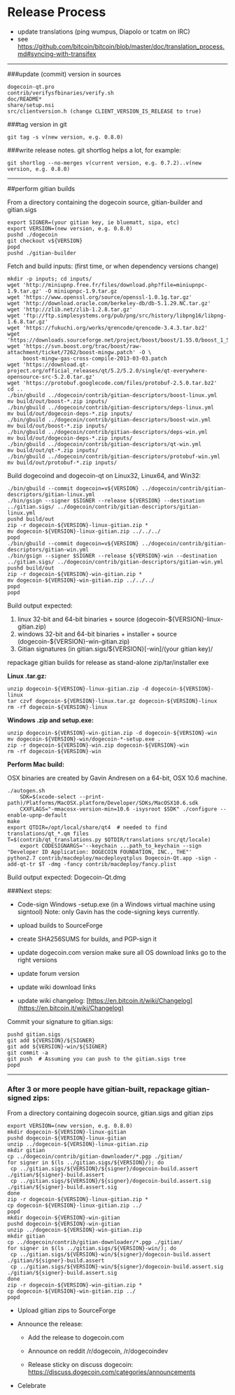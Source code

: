 Release Process
====================

* update translations (ping wumpus, Diapolo or tcatm on IRC)
* see https://github.com/bitcoin/bitcoin/blob/master/doc/translation_process.md#syncing-with-transifex

* * *

###update (commit) version in sources


	dogecoin-qt.pro
	contrib/verifysfbinaries/verify.sh
	doc/README*
	share/setup.nsi
	src/clientversion.h (change CLIENT_VERSION_IS_RELEASE to true)

###tag version in git

	git tag -s v(new version, e.g. 0.8.0)

###write release notes. git shortlog helps a lot, for example:

	git shortlog --no-merges v(current version, e.g. 0.7.2)..v(new version, e.g. 0.8.0)

* * *

##perform gitian builds

 From a directory containing the dogecoin source, gitian-builder and gitian.sigs
  
	export SIGNER=(your gitian key, ie bluematt, sipa, etc)
	export VERSION=(new version, e.g. 0.8.0)
	pushd ./dogecoin
	git checkout v${VERSION}
	popd
	pushd ./gitian-builder

 Fetch and build inputs: (first time, or when dependency versions change)

	mkdir -p inputs; cd inputs/
	wget 'http://miniupnp.free.fr/files/download.php?file=miniupnpc-1.9.tar.gz' -O miniupnpc-1.9.tar.gz
	wget 'https://www.openssl.org/source/openssl-1.0.1g.tar.gz'
	wget 'http://download.oracle.com/berkeley-db/db-5.1.29.NC.tar.gz'
	wget 'http://zlib.net/zlib-1.2.8.tar.gz'
	wget 'ftp://ftp.simplesystems.org/pub/png/src/history/libpng16/libpng-1.6.8.tar.gz'
	wget 'https://fukuchi.org/works/qrencode/qrencode-3.4.3.tar.bz2'
	wget 'https://downloads.sourceforge.net/project/boost/boost/1.55.0/boost_1_55_0.tar.bz2'
	wget 'https://svn.boost.org/trac/boost/raw-attachment/ticket/7262/boost-mingw.patch' -O \
	     boost-mingw-gas-cross-compile-2013-03-03.patch
	wget 'https://download.qt-project.org/official_releases/qt/5.2/5.2.0/single/qt-everywhere-opensource-src-5.2.0.tar.gz'
	wget 'https://protobuf.googlecode.com/files/protobuf-2.5.0.tar.bz2'
	cd ..
	./bin/gbuild ../dogecoin/contrib/gitian-descriptors/boost-linux.yml
	mv build/out/boost-*.zip inputs/
	./bin/gbuild ../dogecoin/contrib/gitian-descriptors/deps-linux.yml
	mv build/out/dogecoin-deps-*.zip inputs/
	./bin/gbuild ../dogecoin/contrib/gitian-descriptors/boost-win.yml
	mv build/out/boost-*.zip inputs/
	./bin/gbuild ../dogecoin/contrib/gitian-descriptors/deps-win.yml
	mv build/out/dogecoin-deps-*.zip inputs/
	./bin/gbuild ../dogecoin/contrib/gitian-descriptors/qt-win.yml
	mv build/out/qt-*.zip inputs/
	./bin/gbuild ../dogecoin/contrib/gitian-descriptors/protobuf-win.yml
	mv build/out/protobuf-*.zip inputs/

 Build dogecoind and dogecoin-qt on Linux32, Linux64, and Win32:
  
	./bin/gbuild --commit dogecoin=v${VERSION} ../dogecoin/contrib/gitian-descriptors/gitian-linux.yml
	./bin/gsign --signer $SIGNER --release ${VERSION} --destination ../gitian.sigs/ ../dogecoin/contrib/gitian-descriptors/gitian-linux.yml
	pushd build/out
	zip -r dogecoin-${VERSION}-linux-gitian.zip *
	mv dogecoin-${VERSION}-linux-gitian.zip ../../../
	popd
	./bin/gbuild --commit dogecoin=v${VERSION} ../dogecoin/contrib/gitian-descriptors/gitian-win.yml
	./bin/gsign --signer $SIGNER --release ${VERSION}-win --destination ../gitian.sigs/ ../dogecoin/contrib/gitian-descriptors/gitian-win.yml
	pushd build/out
	zip -r dogecoin-${VERSION}-win-gitian.zip *
	mv dogecoin-${VERSION}-win-gitian.zip ../../../
	popd
	popd

  Build output expected:

  1. linux 32-bit and 64-bit binaries + source (dogecoin-${VERSION}-linux-gitian.zip)
  2. windows 32-bit and 64-bit binaries + installer + source (dogecoin-${VERSION}-win-gitian.zip)
  3. Gitian signatures (in gitian.sigs/${VERSION}[-win]/(your gitian key)/

repackage gitian builds for release as stand-alone zip/tar/installer exe

**Linux .tar.gz:**

	unzip dogecoin-${VERSION}-linux-gitian.zip -d dogecoin-${VERSION}-linux
	tar czvf dogecoin-${VERSION}-linux.tar.gz dogecoin-${VERSION}-linux
	rm -rf dogecoin-${VERSION}-linux

**Windows .zip and setup.exe:**

	unzip dogecoin-${VERSION}-win-gitian.zip -d dogecoin-${VERSION}-win
	mv dogecoin-${VERSION}-win/dogecoin-*-setup.exe .
	zip -r dogecoin-${VERSION}-win.zip dogecoin-${VERSION}-win
	rm -rf dogecoin-${VERSION}-win

**Perform Mac build:**

  OSX binaries are created by Gavin Andresen on a 64-bit, OSX 10.6 machine.

	./autogen.sh
        SDK=$(xcode-select --print-path)/Platforms/MacOSX.platform/Developer/SDKs/MacOSX10.6.sdk
        CXXFLAGS="-mmacosx-version-min=10.6 -isysroot $SDK" ./configure --enable-upnp-default
	make
	export QTDIR=/opt/local/share/qt4  # needed to find translations/qt_*.qm files
	T=$(contrib/qt_translations.py $QTDIR/translations src/qt/locale)
        export CODESIGNARGS='--keychain ...path_to_keychain --sign "Developer ID Application: DOGECOIN FOUNDATION, INC., THE"'
	python2.7 contrib/macdeploy/macdeployqtplus Dogecoin-Qt.app -sign -add-qt-tr $T -dmg -fancy contrib/macdeploy/fancy.plist

 Build output expected: Dogecoin-Qt.dmg

###Next steps:

* Code-sign Windows -setup.exe (in a Windows virtual machine using signtool)
 Note: only Gavin has the code-signing keys currently.

* upload builds to SourceForge

* create SHA256SUMS for builds, and PGP-sign it

* update dogecoin.com version
  make sure all OS download links go to the right versions
  
* update forum version

* update wiki download links

* update wiki changelog: [https://en.bitcoin.it/wiki/Changelog](https://en.bitcoin.it/wiki/Changelog)

Commit your signature to gitian.sigs:

	pushd gitian.sigs
	git add ${VERSION}/${SIGNER}
	git add ${VERSION}-win/${SIGNER}
	git commit -a
	git push  # Assuming you can push to the gitian.sigs tree
	popd

-------------------------------------------------------------------------

### After 3 or more people have gitian-built, repackage gitian-signed zips:

From a directory containing dogecoin source, gitian.sigs and gitian zips

	export VERSION=(new version, e.g. 0.8.0)
	mkdir dogecoin-${VERSION}-linux-gitian
	pushd dogecoin-${VERSION}-linux-gitian
	unzip ../dogecoin-${VERSION}-linux-gitian.zip
	mkdir gitian
	cp ../dogecoin/contrib/gitian-downloader/*.pgp ./gitian/
	for signer in $(ls ../gitian.sigs/${VERSION}/); do
	 cp ../gitian.sigs/${VERSION}/${signer}/dogecoin-build.assert ./gitian/${signer}-build.assert
	 cp ../gitian.sigs/${VERSION}/${signer}/dogecoin-build.assert.sig ./gitian/${signer}-build.assert.sig
	done
	zip -r dogecoin-${VERSION}-linux-gitian.zip *
	cp dogecoin-${VERSION}-linux-gitian.zip ../
	popd
	mkdir dogecoin-${VERSION}-win-gitian
	pushd dogecoin-${VERSION}-win-gitian
	unzip ../dogecoin-${VERSION}-win-gitian.zip
	mkdir gitian
	cp ../dogecoin/contrib/gitian-downloader/*.pgp ./gitian/
	for signer in $(ls ../gitian.sigs/${VERSION}-win/); do
	 cp ../gitian.sigs/${VERSION}-win/${signer}/dogecoin-build.assert ./gitian/${signer}-build.assert
	 cp ../gitian.sigs/${VERSION}-win/${signer}/dogecoin-build.assert.sig ./gitian/${signer}-build.assert.sig
	done
	zip -r dogecoin-${VERSION}-win-gitian.zip *
	cp dogecoin-${VERSION}-win-gitian.zip ../
	popd

- Upload gitian zips to SourceForge

- Announce the release:

  - Add the release to dogecoin.com

  - Announce on reddit /r/dogecoin, /r/dogecoindev

  - Release sticky on discuss dogecoin: https://discuss.dogecoin.com/categories/announcements

- Celebrate 
